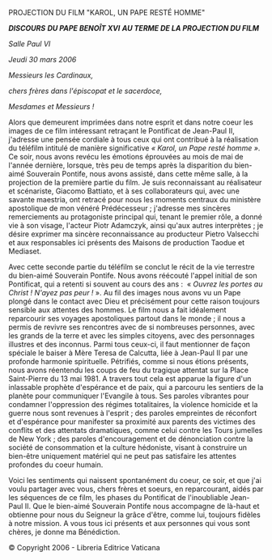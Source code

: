 PROJECTION DU FILM "KAROL, UN PAPE RESTÉ HOMME"

***DISCOURS*** ***DU PAPE BENOÎT XVI*** ***AU TERME DE LA PROJECTION DU FILM***

*Salle Paul VI*

*Jeudi 30 mars 2006*

*Messieurs les Cardinaux,*

*chers frères dans l'épiscopat et le sacerdoce,*

*Mesdames et Messieurs !*

Alors que demeurent imprimées dans notre esprit et dans notre coeur les images de ce film intéressant retraçant le Pontificat de Jean-Paul II, j'adresse une pensée cordiale à tous ceux qui ont contribué à la réalisation du téléfilm intitulé de manière significative *« *Karol, un Pape resté homme* »*. Ce soir, nous avons revécu les émotions éprouvées au mois de mai de l'année dernière, lorsque, très peu de temps après la disparition du bien-aimé Souverain Pontife, nous avons assisté, dans cette même salle, à la projection de la première partie du film. Je suis reconnaissant au réalisateur et scénariste, Giacomo Battiato, et à ses collaborateurs qui, avec une savante maestria, ont retracé pour nous les moments centraux du ministère apostolique de mon vénéré Prédécesseur ; j'adresse mes sincères remerciements au protagoniste principal qui, tenant le premier rôle, a donné vie à son visage, l'acteur Piotr Adamczyk, ainsi qu'aux autres interprètes ; je désire exprimer ma sincère reconnaissance au producteur Pietro Valsecchi et aux responsables ici présents des Maisons de production Taodue et Mediaset.

Avec cette seconde partie du téléfilm se conclut le récit de la vie terrestre du bien-aimé Souverain Pontife. Nous avons réécouté l'appel initial de son Pontificat, qui a retenti si souvent au cours des ans :  « *Ouvrez les portes au Christ ! N'ayez pas peur !* ». Au fil des images nous avons vu un Pape plongé dans le contact avec Dieu et précisément pour cette raison toujours sensible aux attentes des hommes. Le film nous a fait idéalement reparcourir ses voyages apostoliques partout dans le monde ; il nous a permis de revivre ses rencontres avec de si nombreuses personnes, avec les grands de la terre et avec les simples citoyens, avec des personnages illustres et des inconnus. Parmi tous ceux-ci, il faut mentionner de façon spéciale le baiser à Mère Teresa de Calcutta, liée à Jean-Paul II par une profonde harmonie spirituelle. Pétrifiés, comme si nous étions présents, nous avons réentendu les coups de feu du tragique attentat sur la Place Saint-Pierre du 13 mai 1981. A travers tout cela est apparue la figure d'un inlassable prophète d'espérance et de paix, qui a parcouru les sentiers de la planète pour communiquer l'Evangile à tous. Ses paroles vibrantes pour condamner l'oppression des régimes totalitaires, la violence homicide et la guerre nous sont revenues à l'esprit ; des paroles empreintes de réconfort et d'espérance pour manifester sa proximité aux parents des victimes des conflits et des attentats dramatiques, comme celui contre les Tours jumelles de New York ; des paroles d'encouragement et de dénonciation contre la société de consommation et la culture hédoniste, visant à construire un bien-être uniquement matériel qui ne peut pas satisfaire les attentes profondes du coeur humain.

Voici les sentiments qui naissent spontanément du coeur, ce soir, et que j'ai voulu partager avec vous, chers frères et soeurs, en reparcourant, aidés par les séquences de ce film, les phases du Pontificat de l'inoubliable Jean-Paul II. Que le bien-aimé Souverain Pontife nous accompagne de là-haut et obtienne pour nous du Seigneur la grâce d'être, comme lui, toujours fidèles à notre mission. A vous tous ici présents et aux personnes qui vous sont chères, je donne ma Bénédiction.

© Copyright 2006 - Libreria Editrice Vaticana
